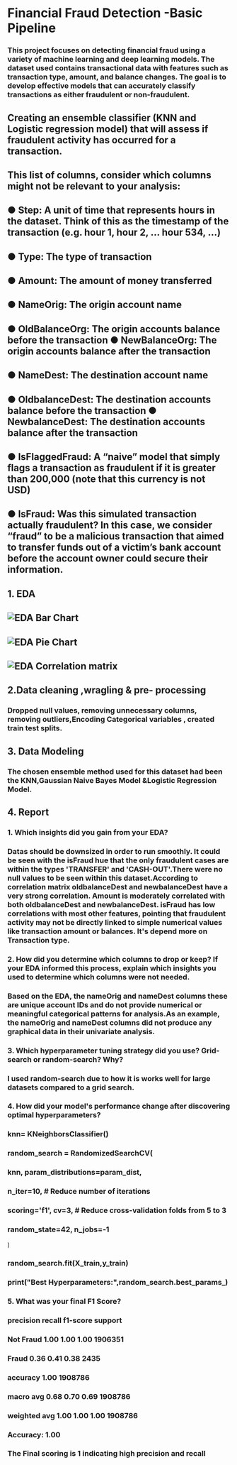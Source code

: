 # Financial Fraud Detection -Basic Pipeline 

### This project focuses on detecting financial fraud using a variety of machine learning and deep learning models. The dataset used contains transactional data with features such as transaction type, amount, and balance changes. The goal is to develop effective models that can accurately classify transactions as either fraudulent or non-fraudulent.

## Creating an ensemble classifier (KNN and Logistic regression  model) that will assess if fraudulent activity has occurred for a transaction.

 ## This  list of columns, consider which columns might not be relevant to your analysis: 
 ## ● Step: A unit of time that represents hours in the dataset. Think of this as the timestamp of the transaction (e.g. hour 1, hour 2, … hour 534, …) 
 ## ● Type: The type of transaction 
 ## ● Amount: The amount of money transferred 
 ## ● NameOrig: The origin account name  
 ## ● OldBalanceOrg: The origin accounts balance before the transaction ● NewBalanceOrg: The origin accounts balance after the transaction 
 ## ● NameDest: The destination account name 
 ## ● OldbalanceDest: The destination accounts balance before the transaction ● NewbalanceDest: The destination accounts balance after the transaction 
 ## ● IsFlaggedFraud: A “naive” model that simply flags a transaction as fraudulent if it is greater than 200,000 (note that this currency is not USD) 
 ## ● IsFraud: Was this simulated transaction actually fraudulent? In this case, we consider “fraud” to be a malicious transaction that aimed to transfer funds out of a victim’s bank account before the account owner could secure their information. 

## 1. EDA 

## ![EDA Bar Chart](image-1.png)
## ![EDA Pie Chart](<Fraud Vs Non fraud png.png>)
## ![EDA Correlation matrix](<correlation matrix.png>)

##  2.Data cleaning ,wragling & pre- processing

 ### Dropped null values, removing unnecessary columns, removing outliers,Encoding Categorical variables , created train test splits.

 ## 3. Data Modeling
 ### The chosen ensemble method used for this dataset had been the KNN,Gaussian Naive Bayes Model &Logistic Regression Model. 

## 4. Report

  ### 1. Which insights did you gain from your EDA? 
### Datas should be downsized in order to run smoothly. It could be seen with the isFraud hue that the only fraudulent cases are within the types 'TRANSFER' and 'CASH-OUT'.There were no null values to be seen within this dataset.According to correlation matrix oldbalanceDest and newbalanceDest have a very strong correlation. Amount is moderately correlated with both oldbalanceDest and newbalanceDest. isFraud has low correlations with most other features, pointing  that fraudulent activity may not be directly linked to simple numerical values like transaction amount or balances. It's depend more on Transaction type.


### 2. How did you determine which columns to drop or keep? If your EDA informed this process, explain which insights you used to determine which columns were not needed. 
### Based on the EDA, the nameOrig and nameDest columns these are unique account IDs and do not provide numerical or meaningful categorical patterns for analysis.As an example, the nameOrig and nameDest columns did not produce any graphical data in their univariate analysis.


### 3. Which hyperparameter tuning strategy did you use? Grid-search or random-search? Why? 
 ### I used  random-search due to how it is works well for large datasets compared to a grid search.

### 4. How did your model's performance change after discovering optimal hyperparameters? 

  ### knn= KNeighborsClassifier()
### random_search = RandomizedSearchCV(
### knn, param_distributions=param_dist, 
###   n_iter=10,  # Reduce number of iterations 
###   scoring='f1', cv=3,  # Reduce cross-validation folds from 5 to 3
 ###    random_state=42, n_jobs=-1
)
### random_search.fit(X_train,y_train)
### print("Best Hyperparameters:",random_search.best_params_)


### 5. What was your final F1 Score? 
###           precision    recall  f1-score   support

  ### Not Fraud       1.00      1.00      1.00   1906351
  ###  Fraud       0.36      0.41      0.38      2435

 ### accuracy                           1.00   1908786
### macro avg       0.68      0.70      0.69   1908786
### weighted avg       1.00      1.00      1.00   1908786

### Accuracy: 1.00

### The Final scoring is 1 indicating high precision and recall